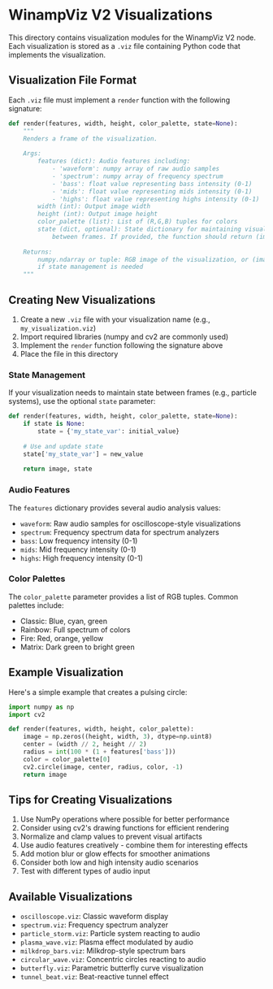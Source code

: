 # WinampViz V2 Visualizations

This directory contains visualization modules for the WinampViz V2 node. Each visualization is stored as a `.viz` file containing Python code that implements the visualization.

## Visualization File Format

Each `.viz` file must implement a `render` function with the following signature:

```python
def render(features, width, height, color_palette, state=None):
    """
    Renders a frame of the visualization.
    
    Args:
        features (dict): Audio features including:
            - 'waveform': numpy array of raw audio samples
            - 'spectrum': numpy array of frequency spectrum
            - 'bass': float value representing bass intensity (0-1)
            - 'mids': float value representing mids intensity (0-1)
            - 'highs': float value representing highs intensity (0-1)
        width (int): Output image width
        height (int): Output image height
        color_palette (list): List of (R,G,B) tuples for colors
        state (dict, optional): State dictionary for maintaining visualization state
            between frames. If provided, the function should return (image, state)
    
    Returns:
        numpy.ndarray or tuple: RGB image of the visualization, or (image, state) tuple
        if state management is needed
    """
```

## Creating New Visualizations

1. Create a new `.viz` file with your visualization name (e.g., `my_visualization.viz`)
2. Import required libraries (numpy and cv2 are commonly used)
3. Implement the `render` function following the signature above
4. Place the file in this directory

### State Management

If your visualization needs to maintain state between frames (e.g., particle systems), use the optional `state` parameter:

```python
def render(features, width, height, color_palette, state=None):
    if state is None:
        state = {'my_state_var': initial_value}
    
    # Use and update state
    state['my_state_var'] = new_value
    
    return image, state
```

### Audio Features

The `features` dictionary provides several audio analysis values:
- `waveform`: Raw audio samples for oscilloscope-style visualizations
- `spectrum`: Frequency spectrum data for spectrum analyzers
- `bass`: Low frequency intensity (0-1)
- `mids`: Mid frequency intensity (0-1)
- `highs`: High frequency intensity (0-1)

### Color Palettes

The `color_palette` parameter provides a list of RGB tuples. Common palettes include:
- Classic: Blue, cyan, green
- Rainbow: Full spectrum of colors
- Fire: Red, orange, yellow
- Matrix: Dark green to bright green

## Example Visualization

Here's a simple example that creates a pulsing circle:

```python
import numpy as np
import cv2

def render(features, width, height, color_palette):
    image = np.zeros((height, width, 3), dtype=np.uint8)
    center = (width // 2, height // 2)
    radius = int(100 * (1 + features['bass']))
    color = color_palette[0]
    cv2.circle(image, center, radius, color, -1)
    return image
```

## Tips for Creating Visualizations

1. Use NumPy operations where possible for better performance
2. Consider using cv2's drawing functions for efficient rendering
3. Normalize and clamp values to prevent visual artifacts
4. Use audio features creatively - combine them for interesting effects
5. Add motion blur or glow effects for smoother animations
6. Consider both low and high intensity audio scenarios
7. Test with different types of audio input

## Available Visualizations

- `oscilloscope.viz`: Classic waveform display
- `spectrum.viz`: Frequency spectrum analyzer
- `particle_storm.viz`: Particle system reacting to audio
- `plasma_wave.viz`: Plasma effect modulated by audio
- `milkdrop_bars.viz`: Milkdrop-style spectrum bars
- `circular_wave.viz`: Concentric circles reacting to audio
- `butterfly.viz`: Parametric butterfly curve visualization
- `tunnel_beat.viz`: Beat-reactive tunnel effect
